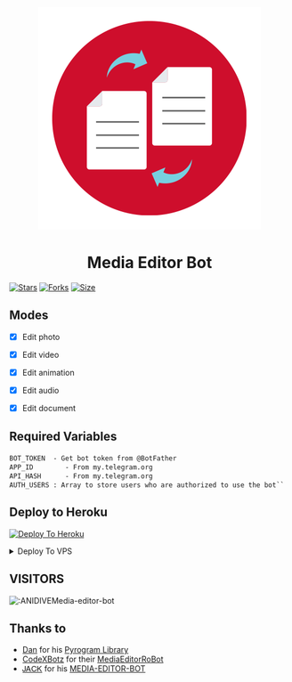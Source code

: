 <p align="center">
  <img src="assets/logo.jpg" alt="Media Editor Logo">
</p>
<h1 align="center">
  <b>Media Editor Bot</b>
</h1>


[![Stars](https://img.shields.io/github/stars/ANIDIVE/Media-Editor-Bot?style=flat-square&color=yellow)](https://github.com/ANIDIVE/Media-Editor-Bot/stargazers)
[![Forks](https://img.shields.io/github/forks/ANIDIVE/Media-Editor-Bot?style=flat-square&color=orange)](https://github.com/ANIDIVE/Media-Editor-Bot/fork)
[![Size](https://img.shields.io/github/repo-size/ANIDIVE/Media-Editor-Bot?style=flat-square&color=green)](https://github.com/ANIDIVE/Media-Editor-Bot/)   


## Modes
- [x] Edit photo
- [x] Edit video
- [x] Edit animation
- [x] Edit audio
- [x] Edit document


## Required Variables
````
BOT_TOKEN  - Get bot token from @BotFather
APP_ID        - From my.telegram.org
API_HASH      - From my.telegram.org
AUTH_USERS : Array to store users who are authorized to use the bot``
````

## Deploy to Heroku

[![Deploy To Heroku](https://www.herokucdn.com/deploy/button.svg)](https://heroku.com/deploy?template=https://github.com/ANIDIVE/Media-Editor-Bot/)

<details><summary>Deploy To VPS</summary>
<p>
<pre>
git clone https://github.com/ANIDIVE/Media-Editor-Bot
# Install Packages
pip3 install -U -r requirements.txt
Edit config.py with variables
python3 main.py
</pre>
</p>
</details>

## VISITORS

<img src="https://count.getloli.com/get/@:ANIDIVEMedia-editor-bot" alt=":ANIDIVEMedia-editor-bot" />



## Thanks to

* [Dan](https://telegram.dog/haskell) for his [Pyrogram Library](https://github.com/pyrogram/pyrogram)
* [CodeXBotz](https://telegram.dog/CodeXBotz) for their [MediaEditorRoBot](https://t.me/MediaEditorRoBot)
* [ᎫᎪᏟᏦ](https://github.com/Jack-of-tg) for his [MEDIA-EDITOR-BOT](https://github.com/Jack-of-tg/MEDIA-EDITOR-BOT)
